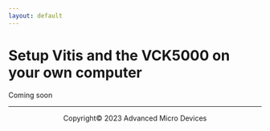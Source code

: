 ```yaml
---
layout: default
---
```


# Setup Vitis and the VCK5000 on your own computer

Coming soon

<!--

Only follow these steps, if you want to reproduce this workshop on your own machine. Do not follow these steps when you are in a live University Program workshop.

## Install Vitis

[Download and install Vitis](https://www.xilinx.com/support/download.html)

## Install XRT

[Download XRT for the Alveo platforms](https://www.xilinx.com/products/design-tools/vitis/xrt.html#gettingstarted)

## Install the VCK5000 platform

Follow the [Get Started with AI Engine Development](https://www.xilinx.com/products/boards-and-kits/vck5000.html) steps to get access to the Development & Deployment files. 

Once you download the files, install them with your package manager.

### Patch the xilinx_vck5000_gen4x8_xdma_2_202210_1 platform

To be able to use the AI Engine on the VCK5000 from the Vitis IDE, please apply this change

```sh
sudo ./sources/patch_vck5000_gen4x8_xdma/aie_domain_patch.sh
```

## Setup the Tools

Add the following to your environment setup.

```sh
source /opt/xilinx/xrt/setup.(c)sh
source $XILINX_VITIS/settings64.(c)sh
export PLATFORM_REPO_PATHS=/opt/xilinx/platforms/
```
-->
---------------------------------------
<p align="center">Copyright&copy; 2023 Advanced Micro Devices</p>
